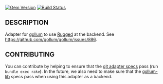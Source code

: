 [![Gem Version](https://badge.fury.io/rb/gollum-rugged_adapter.svg)](http://badge.fury.io/rb/gollum-rugged_adapter)
[![Build Status](https://travis-ci.org/gollum/rugged_adapter.svg?branch=master)](https://travis-ci.org/gollum/rugged_adapter)

## DESCRIPTION

Adapter for [gollum](https://github.com/gollum/gollum) to use [Rugged](https://github.com/libgit2/rugged) at the backend. See https://github.com/gollum/gollum/issues/886.

## CONTRIBUTING

You can contribute by helping to ensure that the [git adapter specs](https://github.com/gollum/adapter_specs) pass (run `bundle exec rake`). In the future, we also need to make sure that the [gollum-lib](https://github.com/gollum/gollum-lib) specs pass when using this adapter as a backend.

